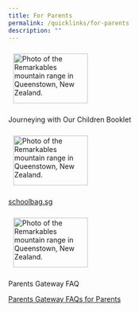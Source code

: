 ```yaml
---
title: For Parents
permalink: /quicklinks/for-parents
description: ""
---
```

<!-- Codes by HTML.am -->

<!-- CSS Code -->
<style type="text/css" scoped>
img.GeneratedImage {
width:100px;height:200px;margin:10px;border-width:0px;border-color:#000000;border-style:solid;
}
</style>

<!-- HTML Code -->
<img src="https://angsanapri.moe.edu.sg/qql/slot/u167/quicklinks/forpupils/.tn.Journeying%20with%20our%20Children%20Booklet.png.2.jpg" alt="Photo of the Remarkables mountain range in Queenstown, New Zealand." class="GeneratedImage">

Journeying with Our Children Booklet

<!-- Codes by HTML.am -->

<!-- CSS Code -->
<style type="text/css">
img.GeneratedImage {
width:150px;height:100px;margin:10px;border-width:0px;border-color:#000000;border-style:solid;
}
</style>

<!-- HTML Code -->
<img class="GeneratedImage" alt="Photo of the Remarkables mountain range in Queenstown, New Zealand." src="https://angsanapri.moe.edu.sg/qql/slot/u167/quicklinks/forpupils/schbag.jpg">

[schoolbag.sg](https://www.schoolbag.edu.sg/)

<!-- Codes by HTML.am -->

<!-- CSS Code -->
<style type="text/css">
img.GeneratedImage {
width:150px;height:100px;margin:10px;border-width:0px;border-color:#000000;border-style:solid;
}
</style>

<!-- HTML Code -->
<img class="GeneratedImage" alt="Photo of the Remarkables mountain range in Queenstown, New Zealand." src="https://angsanapri.moe.edu.sg/qql/slot/u167/quicklinks/forparents/PG%20image.png">

Parents Gateway FAQ

[Parents Gateway FAQs for Parents](/files/Parents%20Gateway%20FAQs%20for%20Parents.pdf)
